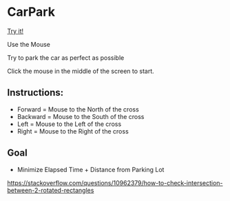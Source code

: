 # CarPark

[Try it!](https://christernilsson.github.io/Lab/2019/055-CarPark/)

Use the Mouse

Try to park the car as perfect as possible

Click the mouse in the middle of the screen to start.

## Instructions:

* Forward = Mouse to the North of the cross
* Backward = Mouse to the South of the cross
* Left = Mouse to the Left of the cross
* Right = Mouse to the Right of the cross

## Goal

* Minimize Elapsed Time + Distance from Parking Lot

https://stackoverflow.com/questions/10962379/how-to-check-intersection-between-2-rotated-rectangles